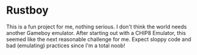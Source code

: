 # Rustboy

This is a fun project for me, nothing serious. I don't think the world needs another Gameboy emulator. 
After starting out with a CHIP8 Emulator, this seemed like the next reasonable challenge for me. Expect
sloppy code and bad (emulating) practices since I'm a total noob!

